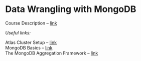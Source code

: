 # Data Wrangling with MongoDB

Course Description – [link](https://www.udacity.com/course/data-wrangling-with-mongodb--ud032)  

_Useful links:_

Atlas Cluster Setup – [link](https://docs.mongodb.com/guides/cloud/connectionstring/)  
MongoDB Basics – [link](https://university.mongodb.com/courses/M001/about)  
The MongoDB Aggregation Framework – [link](https://university.mongodb.com/courses/M121/about)
